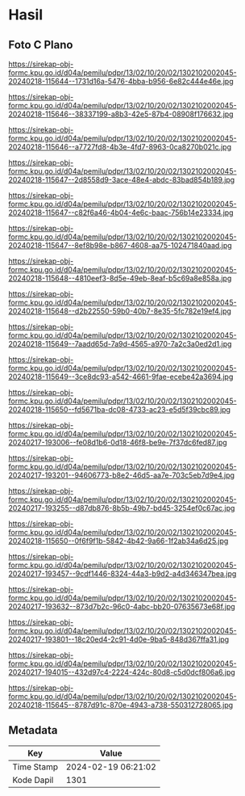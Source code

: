 # Hasil

## Foto C Plano

https://sirekap-obj-formc.kpu.go.id/d04a/pemilu/pdpr/13/02/10/20/02/1302102002045-20240218-115644--1731d16a-5476-4bba-b956-6e82c444e46e.jpg

https://sirekap-obj-formc.kpu.go.id/d04a/pemilu/pdpr/13/02/10/20/02/1302102002045-20240218-115646--38337199-a8b3-42e5-87b4-08908f176632.jpg

https://sirekap-obj-formc.kpu.go.id/d04a/pemilu/pdpr/13/02/10/20/02/1302102002045-20240218-115646--a7727fd8-4b3e-4fd7-8963-0ca8270b021c.jpg

https://sirekap-obj-formc.kpu.go.id/d04a/pemilu/pdpr/13/02/10/20/02/1302102002045-20240218-115647--2d8558d9-3ace-48e4-abdc-83bad854b189.jpg

https://sirekap-obj-formc.kpu.go.id/d04a/pemilu/pdpr/13/02/10/20/02/1302102002045-20240218-115647--c82f6a46-4b04-4e6c-baac-756b14e23334.jpg

https://sirekap-obj-formc.kpu.go.id/d04a/pemilu/pdpr/13/02/10/20/02/1302102002045-20240218-115647--8ef8b98e-b867-4608-aa75-102471840aad.jpg

https://sirekap-obj-formc.kpu.go.id/d04a/pemilu/pdpr/13/02/10/20/02/1302102002045-20240218-115648--4810eef3-8d5e-49eb-8eaf-b5c69a8e858a.jpg

https://sirekap-obj-formc.kpu.go.id/d04a/pemilu/pdpr/13/02/10/20/02/1302102002045-20240218-115648--d2b22550-59b0-40b7-8e35-5fc782e19ef4.jpg

https://sirekap-obj-formc.kpu.go.id/d04a/pemilu/pdpr/13/02/10/20/02/1302102002045-20240218-115649--7aadd65d-7a9d-4565-a970-7a2c3a0ed2d1.jpg

https://sirekap-obj-formc.kpu.go.id/d04a/pemilu/pdpr/13/02/10/20/02/1302102002045-20240218-115649--3ce8dc93-a542-4661-9fae-ecebe42a3694.jpg

https://sirekap-obj-formc.kpu.go.id/d04a/pemilu/pdpr/13/02/10/20/02/1302102002045-20240218-115650--fd5671ba-dc08-4733-ac23-e5d5f39cbc89.jpg

https://sirekap-obj-formc.kpu.go.id/d04a/pemilu/pdpr/13/02/10/20/02/1302102002045-20240217-193006--fe08d1b6-0d18-46f8-be9e-7f37dc6fed87.jpg

https://sirekap-obj-formc.kpu.go.id/d04a/pemilu/pdpr/13/02/10/20/02/1302102002045-20240217-193201--94606773-b8e2-46d5-aa7e-703c5eb7d9e4.jpg

https://sirekap-obj-formc.kpu.go.id/d04a/pemilu/pdpr/13/02/10/20/02/1302102002045-20240217-193255--d87db876-8b5b-49b7-bd45-3254ef0c67ac.jpg

https://sirekap-obj-formc.kpu.go.id/d04a/pemilu/pdpr/13/02/10/20/02/1302102002045-20240218-115650--0f6f9f1b-5842-4b42-9a66-1f2ab34a6d25.jpg

https://sirekap-obj-formc.kpu.go.id/d04a/pemilu/pdpr/13/02/10/20/02/1302102002045-20240217-193457--9cdf1446-8324-44a3-b9d2-a4d346347bea.jpg

https://sirekap-obj-formc.kpu.go.id/d04a/pemilu/pdpr/13/02/10/20/02/1302102002045-20240217-193632--873d7b2c-96c0-4abc-bb20-07635673e68f.jpg

https://sirekap-obj-formc.kpu.go.id/d04a/pemilu/pdpr/13/02/10/20/02/1302102002045-20240217-193801--18c20ed4-2c91-4d0e-9ba5-848d367ffa31.jpg

https://sirekap-obj-formc.kpu.go.id/d04a/pemilu/pdpr/13/02/10/20/02/1302102002045-20240217-194015--432d97c4-2224-424c-80d8-c5d0dcf806a6.jpg

https://sirekap-obj-formc.kpu.go.id/d04a/pemilu/pdpr/13/02/10/20/02/1302102002045-20240218-115645--8787d91c-870e-4943-a738-550312728065.jpg


## Metadata

| Key        | Value               |
| ---------- | ------------------- |
| Time Stamp | 2024-02-19 06:21:02 |
| Kode Dapil | 1301                |



